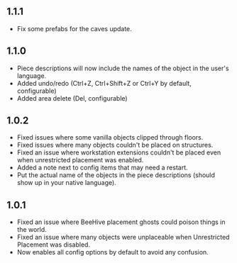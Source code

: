 ## 1.1.1
- Fix some prefabs for the caves update.

## 1.1.0
- Piece descriptions will now include the names of the object in the user's language.
- Added undo/redo (Ctrl+Z, Ctrl+Shift+Z or Ctrl+Y by default, configurable)
- Added area delete (Del, configurable)

## 1.0.2
- Fixed issues where some vanilla objects clipped through floors.
- Fixed issues where many objects couldn't be placed on structures.
- Fixed an issue where workstation extensions couldn't be placed even when unrestricted placement was enabled.
- Added a note next to config items that may need a restart.
- Put the actual name of the objects in the piece descriptions (should show up in your native language).

## 1.0.1
- Fixed an issue where BeeHive placement ghosts could poison things in the world.
- Fixed an issue where many objects were unplaceable when Unrestricted Placement was disabled.
- Now enables all config options by default to avoid any confusion.
